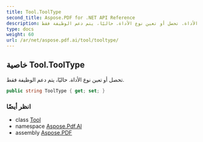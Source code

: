 ```yaml
---
title: Tool.ToolType
second_title: Aspose.PDF for .NET API Reference
description: خاصية الأداة. تحصل أو تعين نوع الأداة. حاليًا، يتم دعم الوظيفة فقط
type: docs
weight: 60
url: /ar/net/aspose.pdf.ai/tool/tooltype/
---
```

## خاصية Tool.ToolType

تحصل أو تعين نوع الأداة. حاليًا، يتم دعم الوظيفة فقط.

```csharp
public string ToolType { get; set; }
```

### انظر أيضًا

* class [Tool](../)
* namespace [Aspose.Pdf.AI](../../../aspose.pdf.ai/)
* assembly [Aspose.PDF](../../../)